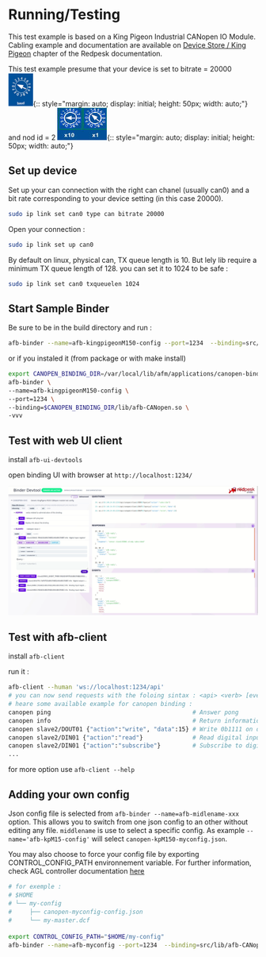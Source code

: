 # Running/Testing

This test example is based on a King Pigeon Industrial CANopen IO Module. Cabling example and documentation are available on [Device Store / King Pigeon](../../redpesk-marine/devices-store/docs/devices-store/king-pigeon.html) chapter of the Redpesk documentation.

This test example presume that your device is set to bitrate = 20000 ![CAN open Communication Rate Set switch](images/CANopen_Communication_Rate_Set_Switch.png){:: style="margin: auto; display: initial; height: 50px; width: auto;"}
and nod id = 2 ![CAN open Address Setting switch](images/CANopen_Address_Setting_Switch.png){:: style="margin: auto; display: initial; height: 50px; width: auto;"}

## Set up device

Set up your can connection with the right can chanel (usually can0) and a bit rate corresponding to your device setting (in this case 20000).

```bash
sudo ip link set can0 type can bitrate 20000
```

Open your connection :

```bash
sudo ip link set up can0
```

By default on linux, physical can, TX queue length is 10. But lely lib require a minimum TX queue length of 128. you can set it to 1024 to be safe :

```bash
sudo ip link set can0 txqueuelen 1024
```

## Start Sample Binder

Be sure to be in the build directory and run :

```bash
afb-binder --name=afb-kingpigeonM150-config --port=1234  --binding=src/lib/afb-CANopen.so --workdir=package --verbose
```

or if you instaled it (from package or with make install)

```bash
export CANOPEN_BINDING_DIR=/var/local/lib/afm/applications/canopen-binding
afb-binder \
--name=afb-kingpigeonM150-config \
--port=1234 \
--binding=$CANOPEN_BINDING_DIR/lib/afb-CANopen.so \
-vvv
```

## Test with web UI client

install `afb-ui-devtools`

open binding UI with browser at `http://localhost:1234/`

![afb-ui-devtool](images/afb-ui-devtool_canopen_Screenshot.png)

## Test with afb-client

install `afb-client`

run it :

``` bash
afb-client --human 'ws://localhost:1234/api'
# you can now send requests with the foloing sintax : <api> <verb> [eventual data in json format]
# heare some available example for canopen binding :
canopen ping                                        # Answer pong
canopen info                                        # Return information about the binding and available verbs
canopen slave2/DOUT01 {"action":"write", "data":15} # Write 0b1111 on digital output 01 of slave 2
canopen slave2/DIN01 {"action":"read"}              # Read digital input 01 state of slave 2
canopen slave2/DIN01 {"action":"subscribe"}         # Subscribe to digital 01
...
```

for more option use `afb-client --help`

## Adding your own config

Json config file is selected from `afb-binder --name=afb-midlename-xxx` option. This allows you to switch from one json config to an other without editing any file. `middlename` is use to select a specific config. As example `--name='afb-kpM15-config'` will select `canopen-kpM150-myconfig.json`.

You may also choose to force your config file by exporting CONTROL_CONFIG_PATH environnement variable. For further information, check AGL controller documentation [here](../../developer-guides/controllerConfig.html)

```bash
# for exemple :
# $HOME
# └── my-config
#     ├── canopen-myconfig-config.json
#     └── my-master.dcf

export CONTROL_CONFIG_PATH="$HOME/my-config"
afb-binder --name=afb-myconfig --port=1234  --binding=src/lib/afb-CANopen.so --verbose
```
